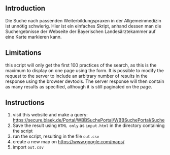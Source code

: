 Introduction
---
Die Suche nach passenden Weiterbildungspraxen in der Allgemeinmedizin ist unnötig schwierig. Hier ist ein einfaches
Skript, anhand dessen man die Suchergebnisse der Webseite der Bayerischen Landesärztekammer auf eine Karte markieren
kann.

Limitations
---
this script will only get the first 100 practices of the search, as this is the maximum to display on one page using
the form. It is possible to modify the request to the server to include an arbitrary number of results in the response
using the browser devtools. The server response will then contain as many results as specified, although it is still
paginated on the page.

Instructions
---
1. visit this website and make a query:
https://secure.blaek.de/Portal/WBBSuchePortal/WBBSuchePortal/Suche
2. Save the result using ```HTML only``` as `input.html` in the directory containing the script
3. run the script, resulting in the file `out.csv`
4. create a new map on
https://www.google.com/maps/
5. import `out.csv`
